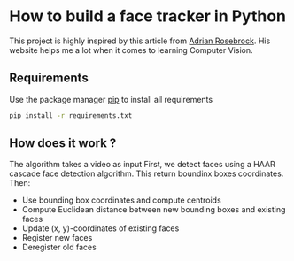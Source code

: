 # How to build a face tracker in Python

This project is highly inspired by this article from [Adrian Rosebrock](:https://www.pyimagesearch.com/2018/07/23/simple-object-tracking-with-opencv/).
His website helps me a lot when it comes to learning Computer Vision.

## Requirements

Use the package manager [pip](https://pip.pypa.io/en/stable/) to install all requirements
```bash
pip install -r requirements.txt
```

## How does it work ?

The algorithm takes a video as input 
First, we detect faces using a HAAR cascade face detection algorithm.
This return boundinx boxes coordinates.
Then:
- Use bounding box coordinates and compute centroids
- Compute Euclidean distance between new bounding boxes and existing faces
- Update (x, y)-coordinates of existing faces
- Register new faces
- Deregister old faces

